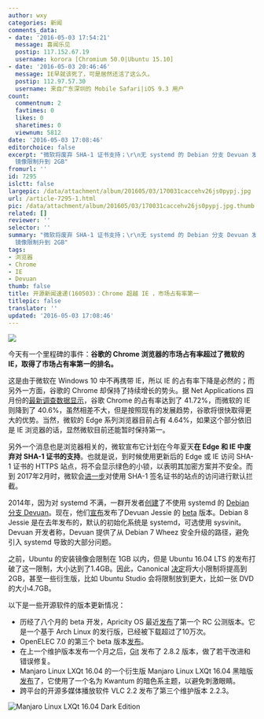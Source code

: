 ```yaml
---
author: wxy
categories: 新闻
comments_data:
- date: '2016-05-03 17:54:21'
  message: 喜闻乐见
  postip: 117.152.67.19
  username: korora [Chromium 50.0|Ubuntu 15.10]
- date: '2016-05-03 20:46:46'
  message: IE早就该死了，可是居然还活了这么久。
  postip: 112.97.57.30
  username: 来自广东深圳的 Mobile Safari|iOS 9.3 用户
count:
  commentnum: 2
  favtimes: 0
  likes: 0
  sharetimes: 0
  viewnum: 5812
date: '2016-05-03 17:08:46'
editorchoice: false
excerpt: "微软将废弃 SHA-1 证书支持；\r\n无 systemd 的 Debian 分支 Devuan 发布 beta 版本；\r\nUbuntu
  镜像限制升到 2GB"
fromurl: ''
id: 7295
islctt: false
largepic: /data/attachment/album/201605/03/170031caccehv26js0pypj.jpg
url: /article-7295-1.html
pic: /data/attachment/album/201605/03/170031caccehv26js0pypj.jpg.thumb.jpg
related: []
reviewer: ''
selector: ''
summary: "微软将废弃 SHA-1 证书支持；\r\n无 systemd 的 Debian 分支 Devuan 发布 beta 版本；\r\nUbuntu
  镜像限制升到 2GB"
tags:
- 浏览器
- Chrome
- IE
- Devuan
thumb: false
title: 开源新闻速递(160503)：Chrome 超越 IE ，市场占有率第一
titlepic: false
translator: ''
updated: '2016-05-03 17:08:46'
---
```


![](/data/attachment/album/201605/03/170031caccehv26js0pypj.jpg)


今天有一个里程碑的事件：**谷歌的 Chrome 浏览器的市场占有率超过了微软的 IE，取得了市场占有率第一的排名。**


这是由于微软在 Windows 10 中不再携带 IE，所以 IE 的占有率下降是必然的；而另外一方面，谷歌的 Chrome 却保持了持续增长的势头。据 Net Applications 四月份的[最新调查数据显示](http://marketshare.hitslink.com/browser-market-share.aspx?qprid=1&qpcustomb=0)，谷歌 Chrome 的占有率达到了 41.72%，而微软的 IE 则降到了 40.6%，虽然相差不大，但是按照现有的发展趋势，谷歌将很快取得更大的优势。当然，微软的 Edge 系列浏览器目前占有 4.64%，如果这个部分依旧是 IE 浏览器的话，显然微软目前还能暂时保持第一。


另外一个消息也是浏览器相关的，微软宣布它计划在今年夏天**在 Edge 和 IE 中废弃对 SHA-1 证书的支持**。也就是说，到时候使用更新后的 Edge 或 IE 访问 SHA-1 证书的 HTTPS 站点，将不会显示绿色的小锁，以表明其加密方案并不安全。而到 2017年2月时，微软会[进一步](https://blogs.windows.com/msedgedev/2016/04/29/sha1-deprecation-roadmap/)对使用 SHA-1 签名证书的站点的访问进行默认拦截。


2014年，因为对 systemd 不满，一群开发者[创建](/article-4512-1.html)了不使用 systemd 的 [Debian 分支 Devuan](/article-4335-1.html)。现在，他们[宣布](http://lwn.net/Articles/685521/)发布了Devuan Jessie 的 [beta](https://files.devuan.org/) 版本。Debian 8 Jessie 是在去年发布的，默认的初始化系统是 systemd，可选使用 sysvinit。Devuan 开发者称，Devuan 提供了从 Debian 7 Wheez 安全升级的路径，避免引入 systemd 导致的大部分问题。


之前，Ubuntu 的安装镜像会限制在 1GB 以内，但是 Ubuntu 16.04 LTS 的发布打破了这一限制，大小达到了1.4GB。因此，Canonical [决定](https://lists.ubuntu.com/archives/ubuntu-release/2016-May/003739.html)将大小限制将提高到 2GB，甚至一些衍生版，比如 Ubuntu Studio 会将限制放到更大，比如一张 DVD 的大小4.7GB。


以下是一些开源软件的版本更新情况：


* 历经了八个月的 beta 开发，Apricity OS 最近[发布](http://apricityos.com/blog/index.php/2016/05/01/apricity-os-04-2016-beta-rc1-release/)了第一个 RC 公测版本。它是一个基于 Arch Linux 的发行版，已经被下载超过了10万次。
* OpenELEC 7.0 的第三个 beta 版本[发布](http://openelec.tv/news/22-releases/180-beta-openelec-7-0-beta-3-released)。
* 在上一个维护版本发布一个月之后，[Git](https://git-scm.com/) 发布了 2.8.2 版本，做了若干改进和错误修复。
* Manjaro Linux LXQt 16.04 的一个衍生版 Manjaro Linux LXQt 16.04 黑暗版[发布](http://manjaro.github.io/Manjaro-Lxqt-dark-16.04-released/)了，它使用了一个名为 Kwantum 的暗色系主题，以避免刺激眼睛。
* 跨平台的开源多媒体播放软件 VLC 2.2 发布了第三个维护版本 2.2.3。


![Manjaro Linux LXQt 16.04 Dark Edition](/data/attachment/album/201605/03/170849w2i5r0bbaib2beai.jpg)